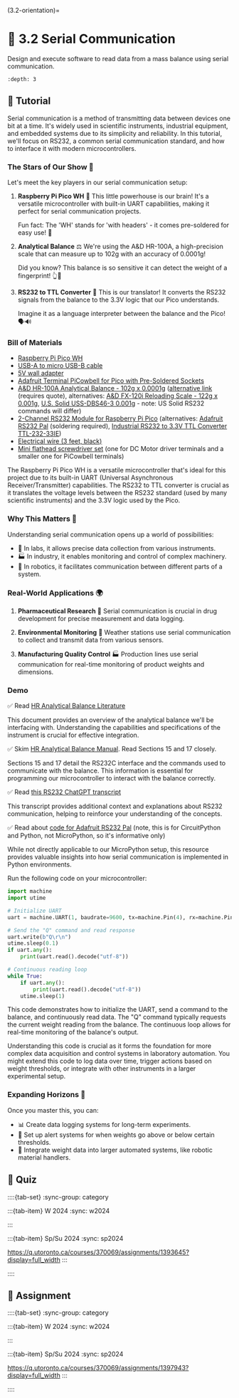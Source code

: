 
(3.2-orientation)=
# 🧩 3.2 Serial Communication

Design and execute software to read data from a mass balance using serial communication.

```{contents}
:depth: 3
```

## 🔰 Tutorial

Serial communication is a method of transmitting data between devices one bit at a time. It's widely used in scientific instruments, industrial equipment, and embedded systems due to its simplicity and reliability. In this tutorial, we'll focus on RS232, a common serial communication standard, and how to interface it with modern microcontrollers.

### The Stars of Our Show 🌟

Let's meet the key players in our serial communication setup:

1. **Raspberry Pi Pico WH** 🥧
   This little powerhouse is our brain! It's a versatile microcontroller with built-in UART capabilities, making it perfect for serial communication projects.

   Fun fact: The 'WH' stands for 'with headers' - it comes pre-soldered for easy use! 🔌

2. **Analytical Balance** ⚖️
   We're using the A&D HR-100A, a high-precision scale that can measure up to 102g with an accuracy of 0.0001g! 

   Did you know? This balance is so sensitive it can detect the weight of a fingerprint! 👆💨

3. **RS232 to TTL Converter** 🔄
   This is our translator! It converts the RS232 signals from the balance to the 3.3V logic that our Pico understands.

   Imagine it as a language interpreter between the balance and the Pico! 🗣️🔊

### Bill of Materials
- [Raspberry Pi Pico WH](https://www.raspberrypi.com/products/raspberry-pi-pico/?variant=raspberry-pi-pico-wh)
- [USB-A to micro USB-B cable](https://www.digikey.ca/en/products/detail/stewart-connector/SC-2AMK003F/8544577)
- [5V wall adapter](https://www.digikey.ca/en/products/detail/phihong-usa/PSAA05A-050QL6-R/6560437)
- [Adafruit Terminal PiCowbell for Pico with Pre-Soldered Sockets](https://www.adafruit.com/product/5907)
- [A&D HR-100A Analytical Balance - 102g x 0.0001g](https://ceproducts.shop/collections/current-offerings/products/a-d-hr-100a-102g-x-0-0001g-analytical-balance) ([alternative link](https://weighing.andonline.com/product/galaxy-hr-series-balances/hr-100a?commerce_product=31) (requires quote), alternatives: [A&D FX-120i Reloading Scale - 122g x 0.001g](https://ceproducts.shop/collections/current-offerings/products/fx-120i-reloading-scale-122g-x-0-001g), [U.S. Solid USS-DBS46-3 0.001g](https://www.amazon.ca/U-S-Solid-Analytical-Precision-Laboratories/dp/B07V7SXFQB) - note: US Solid RS232 commands will differ)
- [2-Channel RS232 Module for Raspberry Pi Pico](https://www.waveshare.com/pico-2ch-rs232.htm) (alternatives: [Adafruit RS232 Pal](https://www.adafruit.com/product/5987) (soldering required), [Industrial RS232 to 3.3V TTL Converter TTL-232-33IE](https://www.serialcomm.com/serial_rs232_converters/rs232_rs485_to_ttl_converters/industrial_rs232_to_3.3v_ttl_converter/industrial_rs232_to_3v_ttl.product_general_info.aspx))
- [Electrical wire (3 feet, black)](https://www.digikey.ca/en/products/detail/cnc-tech/10981-18-1-2000-001-1-TD/17799168)
- [Mini flathead screwdriver set](https://www.amazon.ca/dp/B08QCT9NHY/) (one for DC Motor driver terminals and a smaller one for PiCowbell terminals)

The Raspberry Pi Pico WH is a versatile microcontroller that's ideal for this project due to its built-in UART (Universal Asynchronous Receiver/Transmitter) capabilities. The RS232 to TTL converter is crucial as it translates the voltage levels between the RS232 standard (used by many scientific instruments) and the 3.3V logic used by the Pico.

### Why This Matters 🤔

Understanding serial communication opens up a world of possibilities:

- 🔬 In labs, it allows precise data collection from various instruments.
- 🏭 In industry, it enables monitoring and control of complex machinery.
- 🤖 In robotics, it facilitates communication between different parts of a system.

### Real-World Applications 🌍

1. **Pharmaceutical Research** 💊
   Serial communication is crucial in drug development for precise measurement and data logging.

2. **Environmental Monitoring** 🌱
   Weather stations use serial communication to collect and transmit data from various sensors.

3. **Manufacturing Quality Control** 🏭
   Production lines use serial communication for real-time monitoring of product weights and dimensions.

### Demo

✅ Read [HR Analytical Balance Literature](https://weighing.andonline.com/sites/default/files/documents/HR-A_HR-AZ%20Lit_web.pdf)

This document provides an overview of the analytical balance we'll be interfacing with. Understanding the capabilities and specifications of the instrument is crucial for effective integration.

✅ Skim [HR Analytical Balance Manual](https://weighing.andonline.com/sites/default/files/documents/HR-A_HR-AZ_Manual.pdf). Read Sections 15 and 17 closely.

Sections 15 and 17 detail the RS232C interface and the commands used to communicate with the balance. This information is essential for programming our microcontroller to interact with the balance correctly.

✅ Read [this RS232 ChatGPT transcript](https://chatgpt.com/share/eb858762-b80f-4a4d-bd12-0a4a47f116f9)

This transcript provides additional context and explanations about RS232 communication, helping to reinforce your understanding of the concepts.

✅ Read about [code for Adafruit RS232 Pal](https://learn.adafruit.com/adafruit-rs232-pal/circuitpython-and-python) (note, this is for CircuitPython and Python, not MicroPython, so it's informative only)

While not directly applicable to our MicroPython setup, this resource provides valuable insights into how serial communication is implemented in Python environments.

Run the following code on your microcontroller:

```python
import machine
import utime

# Initialize UART
uart = machine.UART(1, baudrate=9600, tx=machine.Pin(4), rx=machine.Pin(5))

# Send the "Q" command and read response
uart.write(b"Q\r\n")
utime.sleep(0.1)
if uart.any():
    print(uart.read().decode("utf-8"))

# Continuous reading loop
while True:
    if uart.any():
        print(uart.read().decode("utf-8"))
    utime.sleep(1)
```

This code demonstrates how to initialize the UART, send a command to the balance, and continuously read data. The "Q" command typically requests the current weight reading from the balance. The continuous loop allows for real-time monitoring of the balance's output.

Understanding this code is crucial as it forms the foundation for more complex data acquisition and control systems in laboratory automation. You might extend this code to log data over time, trigger actions based on weight thresholds, or integrate with other instruments in a larger experimental setup.

### Expanding Horizons 🚀

Once you master this, you can:
- 📊 Create data logging systems for long-term experiments.
- 🚨 Set up alert systems for when weights go above or below certain thresholds.
- 🤖 Integrate weight data into larger automated systems, like robotic material handlers.

## 🚀 Quiz

::::{tab-set}
:sync-group: category

:::{tab-item} W 2024
:sync: w2024

:::

:::{tab-item} Sp/Su 2024
:sync: sp2024

https://q.utoronto.ca/courses/370069/assignments/1393645?display=full_width
:::

::::

## 📄 Assignment

::::{tab-set}
:sync-group: category

:::{tab-item} W 2024
:sync: w2024

:::

:::{tab-item} Sp/Su 2024
:sync: sp2024

https://q.utoronto.ca/courses/370069/assignments/1397943?display=full_width
:::

::::

